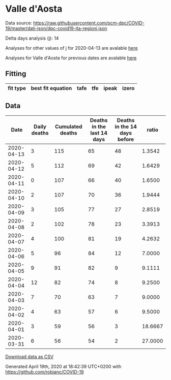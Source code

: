 # Valle d'Aosta

Data source: https://raw.githubusercontent.com/pcm-dpc/COVID-19/master/dati-json/dpc-covid19-ita-regioni.json

Delta days analysis (j): 14

Analyses for other values of j for 2020-04-13 are avalable [here](../2020-04-13/README.md)

Analyses for Valle d'Aosta for previous dates are avalable [here](../README.md)

## Fitting 
|fit type|best fit equation|tafe|tfe|ipeak|izero|
|-------|-----|--------|------|---|---|

## Data
|Date|Daily deaths|Cumulated deaths|Deaths in the last 14 days|Deaths in the 14 days before|ratio|
|----|----------|-----------|-------|--------------------|-----|
|2020-04-13|3|115|65|48|1.3542|
|2020-04-12|5|112|69|42|1.6429|
|2020-04-11|0|107|66|40|1.6500|
|2020-04-10|2|107|70|36|1.9444|
|2020-04-09|3|105|77|27|2.8519|
|2020-04-08|2|102|78|23|3.3913|
|2020-04-07|4|100|81|19|4.2632|
|2020-04-06|5|96|84|12|7.0000|
|2020-04-05|9|91|82|9|9.1111|
|2020-04-04|12|82|74|8|9.2500|
|2020-04-03|7|70|63|7|9.0000|
|2020-04-02|4|63|57|6|9.5000|
|2020-04-01|3|59|56|3|18.6667|
|2020-03-31|6|56|54|2|27.0000|

[Download data as CSV](COVID-19_valle_d'aosta_j14_2020-04-13.csv)

Generated April 19th, 2020 at 18:42:39 UTC+0200 with https://github.com/robianc/COVID-19
